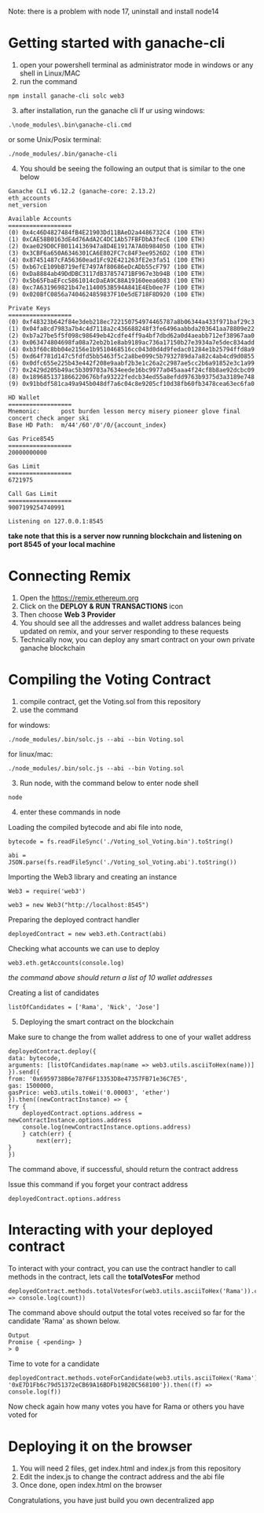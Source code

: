 Note: there is a problem with node 17, uninstall and install node14

# Getting started with ganache-cli

1. open your powershell terminal as administrator mode in windows or any shell in Linux/MAC
2. run the command

```
npm install ganache-cli solc web3
```

3. after installation, run the ganache cli
If ur using windows:

```
.\node_modules\.bin\ganache-cli.cmd
```
or some Unix/Posix terminal:

```
./node_modules/.bin/ganache-cli
```

4. You should be seeing the following an output that is similar to the one below

```
Ganache CLI v6.12.2 (ganache-core: 2.13.2)
eth_accounts
net_version

Available Accounts
==================
(0) 0x4c46D4827484fB4E21903Dd11BAeD2a4486732C4 (100 ETH)
(1) 0xCAE58B0163dE4d76AdA2C4DC1Ab57FBFDbA3fecE (100 ETH)
(2) 0xae029D0CFB0114136947a8D4E1917A7A0b984050 (100 ETH)
(3) 0x3CBF6a650A6346301CA6E802FC7c84F3ee9526D2 (100 ETH)
(4) 0x87451487cFA56360ead1Fc92E421263fE2e3fa51 (100 ETH)
(5) 0xb67cE109bB719efE7497Af80686eDcADb55cF797 (100 ETH)
(6) 0xDa8884ab49DdDBC3117dB37857471BF967e3b94B (100 ETH)
(7) 0x5b65FbaEFcc5861014cDaEA9C88A19160eea6083 (100 ETH)
(8) 0xc7A631969821b47e1140053B594A841E4Eb0ee7F (100 ETH)
(9) 0x020BfC0856a7404624859837F10e5dE718F8D920 (100 ETH)

Private Keys
==================
(0) 0xf48323b642f84e3deb218ec722150754974465787a8b06344a433f971baf29c3
(1) 0x04fa8cd7983a7b4c4d7118a2c436688248f3fe6496aabbda203641aa78809e22
(2) 0xb7a27be5f5f098c98649eb42cdfe4ff9a4bf7dbd62a0d4aeabb712ef38967aa0
(3) 0x063474804698fa08a72eb2b1e8ab9189ac736a17150b27e3934a7e5dec834add
(4) 0xb3f60c8bb04e2156e1b9510468516cc043d0d4d9fedac01284e1b25794ffd8a9
(5) 0xd64f781d147c5fdfd5bb5463f5c2a8be099c5b7932789da7a82c4ab4cd9d0855
(6) 0x0dfc655e225b43e442f208e9aabf2b3e1c26a2c2987ae5cc2b6a91852e3c1a99
(7) 0x2429d205b49ac5b309703a7634eede16bc9977a045aaa4f24cf8b8ae92dcbc09
(8) 0x1896851371866220676bfa93222fedcb34ed55a8efdd9763b9375d3a3189e748
(9) 0x91bbdf581ca49a945b048df7a6c04c8e9205cf10d38fb60fb3478cea63ec6fa0

HD Wallet
==================
Mnemonic:      post burden lesson mercy misery pioneer glove final concert check anger ski
Base HD Path:  m/44'/60'/0'/0/{account_index}

Gas Price8545
==================
20000000000

Gas Limit
==================
6721975

Call Gas Limit
==================
9007199254740991

Listening on 127.0.0.1:8545
```

**take note that this is a server now running blockchain and listening on port 8545 of your local machine**

# Connecting Remix

1. Open the https://remix.ethereum.org
2. Click on the **DEPLOY & RUN TRANSACTIONS** icon
3. Then choose **Web 3 Provider**
4. You should see all the addresses and wallet address balances being updated on remix, and your server responding to these requests
5. Technically now, you can deploy any smart contract on your own private ganache blockchain

# Compiling the Voting Contract

1. compile contract, get the Voting.sol from this repository
2. use the command 

for windows:

```
./node_modules/.bin/solc.js --abi --bin Voting.sol
```

for linux/mac:

```
./node_modules/.bin/solc.js --abi --bin Voting.sol
```

3. Run node, with the command below to enter node shell

```
node
```

4. enter these commands in node

Loading the compiled bytecode and abi file into node, 
```
bytecode = fs.readFileSync('./Voting_sol_Voting.bin').toString()

abi = JSON.parse(fs.readFileSync('./Voting_sol_Voting.abi').toString())
```
Importing the Web3 library and creating an instance 
```
Web3 = require('web3')

web3 = new Web3("http://localhost:8545")
```

Preparing the deployed contract handler

```
deployedContract = new web3.eth.Contract(abi)
```

Checking what accounts we can use to deploy
```
web3.eth.getAccounts(console.log) 
```
*the command above should return a list of 10 wallet addresses*

Creating a list of candidates
```
listOfCandidates = ['Rama', 'Nick', 'Jose']
```

5. Deploying the smart contract on the blockchain

Make sure to change the from wallet address to one of your wallet address
```
deployedContract.deploy({
data: bytecode,
arguments: [listOfCandidates.map(name => web3.utils.asciiToHex(name))]
}).send({
from: '0x6959738B6e787F6F13353D8e47357FB71e36C7E5',
gas: 1500000,
gasPrice: web3.utils.toWei('0.00003', 'ether')
}).then((newContractInstance) => {
try {
	deployedContract.options.address = newContractInstance.options.address
	console.log(newContractInstance.options.address)
	} catch(err) {
		next(err);
}
})
```
The command above, if successful, should return the contract address

Issue this command if you forget your contract address
```
deployedContract.options.address
```

# Interacting with your deployed contract

To interact with your contract, you can use the contract handler to call methods in the contract, lets call the **totalVotesFor** method
```
deployedContract.methods.totalVotesFor(web3.utils.asciiToHex('Rama')).call().then((count) => console.log(count))
```
The command above should output the total votes received so far for the candidate 'Rama' as shown below. 
```
Output
Promise { <pending> }
> 0
```
Time to vote for a candidate
```
deployedContract.methods.voteForCandidate(web3.utils.asciiToHex('Rama')).send({from: '0xE7D1Fb6c79d51372eCB69A16BDFb19820C568100'}).then((f) => console.log(f))
``` 
Now check again how many votes you have for Rama or others you have voted for

# Deploying it on the browser

1. You will need 2 files, get index.html and index.js from this repository
2. Edit the index.js to change the contract address and the abi file 
3. Once done, open index.html on the browser

Congratulations, you have just build you own decentralized app
